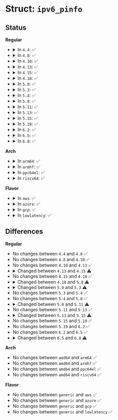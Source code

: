 # Struct: <code>ipv6_pinfo</code>

## Status
<b>Regular</b>
<ul>
<li>
<details>
<summary>In <code>4.4</code>: ✅</summary>

```c
struct ipv6_pinfo {
    struct in6_addr saddr;
    struct in6_pktinfo sticky_pktinfo;
    const struct in6_addr *daddr_cache;
    const struct in6_addr *saddr_cache;
    __be32 flow_label;
    __u32 frag_size;
    __u16 __unused_1;
    __s16 hop_limit;
    __u16 mc_loop;
    __u16 __unused_2;
    __s16 mcast_hops;
    int ucast_oif;
    int mcast_oif;
    union (anon) rxopt;
    __u16 recverr;
    __u16 sndflow;
    __u16 repflow;
    __u16 pmtudisc;
    __u16 padding;
    __u16 srcprefs;
    __u16 dontfrag;
    __u16 autoflowlabel;
    __u8 min_hopcount;
    __u8 tclass;
    __be32 rcv_flowinfo;
    __u32 dst_cookie;
    __u32 rx_dst_cookie;
    struct ipv6_mc_socklist *ipv6_mc_list;
    struct ipv6_ac_socklist *ipv6_ac_list;
    struct ipv6_fl_socklist *ipv6_fl_list;
    struct ipv6_txoptions *opt;
    struct sk_buff *pktoptions;
    struct sk_buff *rxpmtu;
    struct inet6_cork cork;
};
```
</details>
</li>
<li>
<details>
<summary>In <code>4.8</code>: ✅</summary>

```c
struct ipv6_pinfo {
    struct in6_addr saddr;
    struct in6_pktinfo sticky_pktinfo;
    const struct in6_addr *daddr_cache;
    const struct in6_addr *saddr_cache;
    __be32 flow_label;
    __u32 frag_size;
    __u16 __unused_1;
    __s16 hop_limit;
    __u16 mc_loop;
    __u16 __unused_2;
    __s16 mcast_hops;
    int ucast_oif;
    int mcast_oif;
    union (anon) rxopt;
    __u16 recverr;
    __u16 sndflow;
    __u16 repflow;
    __u16 pmtudisc;
    __u16 padding;
    __u16 srcprefs;
    __u16 dontfrag;
    __u16 autoflowlabel;
    __u8 min_hopcount;
    __u8 tclass;
    __be32 rcv_flowinfo;
    __u32 dst_cookie;
    __u32 rx_dst_cookie;
    struct ipv6_mc_socklist *ipv6_mc_list;
    struct ipv6_ac_socklist *ipv6_ac_list;
    struct ipv6_fl_socklist *ipv6_fl_list;
    struct ipv6_txoptions *opt;
    struct sk_buff *pktoptions;
    struct sk_buff *rxpmtu;
    struct inet6_cork cork;
};
```
</details>
</li>
<li>
<details>
<summary>In <code>4.10</code>: ✅</summary>

```c
struct ipv6_pinfo {
    struct in6_addr saddr;
    struct in6_pktinfo sticky_pktinfo;
    const struct in6_addr *daddr_cache;
    const struct in6_addr *saddr_cache;
    __be32 flow_label;
    __u32 frag_size;
    __u16 __unused_1;
    __s16 hop_limit;
    __u16 mc_loop;
    __u16 __unused_2;
    __s16 mcast_hops;
    int ucast_oif;
    int mcast_oif;
    union (anon) rxopt;
    __u16 recverr;
    __u16 sndflow;
    __u16 repflow;
    __u16 pmtudisc;
    __u16 padding;
    __u16 srcprefs;
    __u16 dontfrag;
    __u16 autoflowlabel;
    __u8 min_hopcount;
    __u8 tclass;
    __be32 rcv_flowinfo;
    __u32 dst_cookie;
    __u32 rx_dst_cookie;
    struct ipv6_mc_socklist *ipv6_mc_list;
    struct ipv6_ac_socklist *ipv6_ac_list;
    struct ipv6_fl_socklist *ipv6_fl_list;
    struct ipv6_txoptions *opt;
    struct sk_buff *pktoptions;
    struct sk_buff *rxpmtu;
    struct inet6_cork cork;
};
```
</details>
</li>
<li>
<details>
<summary>In <code>4.13</code>: ✅</summary>

```c
struct ipv6_pinfo {
    struct in6_addr saddr;
    struct in6_pktinfo sticky_pktinfo;
    const struct in6_addr *daddr_cache;
    const struct in6_addr *saddr_cache;
    __be32 flow_label;
    __u32 frag_size;
    __u16 __unused_1;
    __s16 hop_limit;
    __u16 mc_loop;
    __u16 __unused_2;
    __s16 mcast_hops;
    int ucast_oif;
    int mcast_oif;
    union (anon) rxopt;
    __u16 recverr;
    __u16 sndflow;
    __u16 repflow;
    __u16 pmtudisc;
    __u16 padding;
    __u16 srcprefs;
    __u16 dontfrag;
    __u16 autoflowlabel;
    __u8 min_hopcount;
    __u8 tclass;
    __be32 rcv_flowinfo;
    __u32 dst_cookie;
    __u32 rx_dst_cookie;
    struct ipv6_mc_socklist *ipv6_mc_list;
    struct ipv6_ac_socklist *ipv6_ac_list;
    struct ipv6_fl_socklist *ipv6_fl_list;
    struct ipv6_txoptions *opt;
    struct sk_buff *pktoptions;
    struct sk_buff *rxpmtu;
    struct inet6_cork cork;
};
```
</details>
</li>
<li>
<details>
<summary>In <code>4.15</code>: ✅</summary>

```c
struct ipv6_pinfo {
    struct in6_addr saddr;
    struct in6_pktinfo sticky_pktinfo;
    const struct in6_addr *daddr_cache;
    const struct in6_addr *saddr_cache;
    __be32 flow_label;
    __u32 frag_size;
    __u16 __unused_1;
    __s16 hop_limit;
    __u16 mc_loop;
    __u16 __unused_2;
    __s16 mcast_hops;
    int ucast_oif;
    int mcast_oif;
    union (anon) rxopt;
    __u16 recverr;
    __u16 sndflow;
    __u16 repflow;
    __u16 pmtudisc;
    __u16 padding;
    __u16 srcprefs;
    __u16 dontfrag;
    __u16 autoflowlabel;
    __u16 autoflowlabel_set;
    __u8 min_hopcount;
    __u8 tclass;
    __be32 rcv_flowinfo;
    __u32 dst_cookie;
    __u32 rx_dst_cookie;
    struct ipv6_mc_socklist *ipv6_mc_list;
    struct ipv6_ac_socklist *ipv6_ac_list;
    struct ipv6_fl_socklist *ipv6_fl_list;
    struct ipv6_txoptions *opt;
    struct sk_buff *pktoptions;
    struct sk_buff *rxpmtu;
    struct inet6_cork cork;
};
```
</details>
</li>
<li>
<details>
<summary>In <code>4.18</code>: ✅</summary>

```c
struct ipv6_pinfo {
    struct in6_addr saddr;
    struct in6_pktinfo sticky_pktinfo;
    const struct in6_addr *daddr_cache;
    const struct in6_addr *saddr_cache;
    __be32 flow_label;
    __u32 frag_size;
    __u16 __unused_1;
    __s16 hop_limit;
    __u16 mc_loop;
    __u16 __unused_2;
    __s16 mcast_hops;
    int ucast_oif;
    int mcast_oif;
    union (anon) rxopt;
    __u16 recverr;
    __u16 sndflow;
    __u16 repflow;
    __u16 pmtudisc;
    __u16 padding;
    __u16 srcprefs;
    __u16 dontfrag;
    __u16 autoflowlabel;
    __u16 autoflowlabel_set;
    __u8 min_hopcount;
    __u8 tclass;
    __be32 rcv_flowinfo;
    __u32 dst_cookie;
    __u32 rx_dst_cookie;
    struct ipv6_mc_socklist *ipv6_mc_list;
    struct ipv6_ac_socklist *ipv6_ac_list;
    struct ipv6_fl_socklist *ipv6_fl_list;
    struct ipv6_txoptions *opt;
    struct sk_buff *pktoptions;
    struct sk_buff *rxpmtu;
    struct inet6_cork cork;
};
```
</details>
</li>
<li>
<details>
<summary>In <code>5.0</code>: ✅</summary>

```c
struct ipv6_pinfo {
    struct in6_addr saddr;
    struct in6_pktinfo sticky_pktinfo;
    const struct in6_addr *daddr_cache;
    const struct in6_addr *saddr_cache;
    __be32 flow_label;
    __u32 frag_size;
    __u16 __unused_1;
    __s16 hop_limit;
    __u16 mc_loop;
    __u16 __unused_2;
    __s16 mcast_hops;
    int ucast_oif;
    int mcast_oif;
    union (anon) rxopt;
    __u16 recverr;
    __u16 sndflow;
    __u16 repflow;
    __u16 pmtudisc;
    __u16 padding;
    __u16 srcprefs;
    __u16 dontfrag;
    __u16 autoflowlabel;
    __u16 autoflowlabel_set;
    __u16 mc_all;
    __u8 min_hopcount;
    __u8 tclass;
    __be32 rcv_flowinfo;
    __u32 dst_cookie;
    __u32 rx_dst_cookie;
    struct ipv6_mc_socklist *ipv6_mc_list;
    struct ipv6_ac_socklist *ipv6_ac_list;
    struct ipv6_fl_socklist *ipv6_fl_list;
    struct ipv6_txoptions *opt;
    struct sk_buff *pktoptions;
    struct sk_buff *rxpmtu;
    struct inet6_cork cork;
};
```
</details>
</li>
<li>
<details>
<summary>In <code>5.3</code>: ✅</summary>

```c
struct ipv6_pinfo {
    struct in6_addr saddr;
    struct in6_pktinfo sticky_pktinfo;
    const struct in6_addr *daddr_cache;
    const struct in6_addr *saddr_cache;
    __be32 flow_label;
    __u32 frag_size;
    __u16 __unused_1;
    __s16 hop_limit;
    __u16 mc_loop;
    __u16 __unused_2;
    __s16 mcast_hops;
    int ucast_oif;
    int mcast_oif;
    union (anon) rxopt;
    __u16 recverr;
    __u16 sndflow;
    __u16 repflow;
    __u16 pmtudisc;
    __u16 padding;
    __u16 srcprefs;
    __u16 dontfrag;
    __u16 autoflowlabel;
    __u16 autoflowlabel_set;
    __u16 mc_all;
    __u16 rtalert_isolate;
    __u8 min_hopcount;
    __u8 tclass;
    __be32 rcv_flowinfo;
    __u32 dst_cookie;
    __u32 rx_dst_cookie;
    struct ipv6_mc_socklist *ipv6_mc_list;
    struct ipv6_ac_socklist *ipv6_ac_list;
    struct ipv6_fl_socklist *ipv6_fl_list;
    struct ipv6_txoptions *opt;
    struct sk_buff *pktoptions;
    struct sk_buff *rxpmtu;
    struct inet6_cork cork;
};
```
</details>
</li>
<li>
<details>
<summary>In <code>5.4</code>: ✅</summary>

```c
struct ipv6_pinfo {
    struct in6_addr saddr;
    struct in6_pktinfo sticky_pktinfo;
    const struct in6_addr *daddr_cache;
    const struct in6_addr *saddr_cache;
    __be32 flow_label;
    __u32 frag_size;
    __u16 __unused_1;
    __s16 hop_limit;
    __u16 mc_loop;
    __u16 __unused_2;
    __s16 mcast_hops;
    int ucast_oif;
    int mcast_oif;
    union (anon) rxopt;
    __u16 recverr;
    __u16 sndflow;
    __u16 repflow;
    __u16 pmtudisc;
    __u16 padding;
    __u16 srcprefs;
    __u16 dontfrag;
    __u16 autoflowlabel;
    __u16 autoflowlabel_set;
    __u16 mc_all;
    __u16 rtalert_isolate;
    __u8 min_hopcount;
    __u8 tclass;
    __be32 rcv_flowinfo;
    __u32 dst_cookie;
    __u32 rx_dst_cookie;
    struct ipv6_mc_socklist *ipv6_mc_list;
    struct ipv6_ac_socklist *ipv6_ac_list;
    struct ipv6_fl_socklist *ipv6_fl_list;
    struct ipv6_txoptions *opt;
    struct sk_buff *pktoptions;
    struct sk_buff *rxpmtu;
    struct inet6_cork cork;
};
```
</details>
</li>
<li>
<details>
<summary>In <code>5.8</code>: ✅</summary>

```c
struct ipv6_pinfo {
    struct in6_addr saddr;
    struct in6_pktinfo sticky_pktinfo;
    const struct in6_addr *daddr_cache;
    const struct in6_addr *saddr_cache;
    __be32 flow_label;
    __u32 frag_size;
    __u16 __unused_1;
    __s16 hop_limit;
    __u16 mc_loop;
    __u16 __unused_2;
    __s16 mcast_hops;
    int ucast_oif;
    int mcast_oif;
    union (anon) rxopt;
    __u16 recverr;
    __u16 sndflow;
    __u16 repflow;
    __u16 pmtudisc;
    __u16 padding;
    __u16 srcprefs;
    __u16 dontfrag;
    __u16 autoflowlabel;
    __u16 autoflowlabel_set;
    __u16 mc_all;
    __u16 rtalert_isolate;
    __u8 min_hopcount;
    __u8 tclass;
    __be32 rcv_flowinfo;
    __u32 dst_cookie;
    __u32 rx_dst_cookie;
    struct ipv6_mc_socklist *ipv6_mc_list;
    struct ipv6_ac_socklist *ipv6_ac_list;
    struct ipv6_fl_socklist *ipv6_fl_list;
    struct ipv6_txoptions *opt;
    struct sk_buff *pktoptions;
    struct sk_buff *rxpmtu;
    struct inet6_cork cork;
};
```
</details>
</li>
<li>
<details>
<summary>In <code>5.11</code>: ✅</summary>

```c
struct ipv6_pinfo {
    struct in6_addr saddr;
    struct in6_pktinfo sticky_pktinfo;
    const struct in6_addr *daddr_cache;
    const struct in6_addr *saddr_cache;
    __be32 flow_label;
    __u32 frag_size;
    __u16 __unused_1;
    __s16 hop_limit;
    __u16 mc_loop;
    __u16 __unused_2;
    __s16 mcast_hops;
    int ucast_oif;
    int mcast_oif;
    union (anon) rxopt;
    __u16 recverr;
    __u16 sndflow;
    __u16 repflow;
    __u16 pmtudisc;
    __u16 padding;
    __u16 srcprefs;
    __u16 dontfrag;
    __u16 autoflowlabel;
    __u16 autoflowlabel_set;
    __u16 mc_all;
    __u16 recverr_rfc4884;
    __u16 rtalert_isolate;
    __u8 min_hopcount;
    __u8 tclass;
    __be32 rcv_flowinfo;
    __u32 dst_cookie;
    __u32 rx_dst_cookie;
    struct ipv6_mc_socklist *ipv6_mc_list;
    struct ipv6_ac_socklist *ipv6_ac_list;
    struct ipv6_fl_socklist *ipv6_fl_list;
    struct ipv6_txoptions *opt;
    struct sk_buff *pktoptions;
    struct sk_buff *rxpmtu;
    struct inet6_cork cork;
};
```
</details>
</li>
<li>
<details>
<summary>In <code>5.13</code>: ✅</summary>

```c
struct ipv6_pinfo {
    struct in6_addr saddr;
    struct in6_pktinfo sticky_pktinfo;
    const struct in6_addr *daddr_cache;
    const struct in6_addr *saddr_cache;
    __be32 flow_label;
    __u32 frag_size;
    __u16 __unused_1;
    __s16 hop_limit;
    __u16 mc_loop;
    __u16 __unused_2;
    __s16 mcast_hops;
    int ucast_oif;
    int mcast_oif;
    union (anon) rxopt;
    __u16 recverr;
    __u16 sndflow;
    __u16 repflow;
    __u16 pmtudisc;
    __u16 padding;
    __u16 srcprefs;
    __u16 dontfrag;
    __u16 autoflowlabel;
    __u16 autoflowlabel_set;
    __u16 mc_all;
    __u16 recverr_rfc4884;
    __u16 rtalert_isolate;
    __u8 min_hopcount;
    __u8 tclass;
    __be32 rcv_flowinfo;
    __u32 dst_cookie;
    __u32 rx_dst_cookie;
    struct ipv6_mc_socklist *ipv6_mc_list;
    struct ipv6_ac_socklist *ipv6_ac_list;
    struct ipv6_fl_socklist *ipv6_fl_list;
    struct ipv6_txoptions *opt;
    struct sk_buff *pktoptions;
    struct sk_buff *rxpmtu;
    struct inet6_cork cork;
};
```
</details>
</li>
<li>
<details>
<summary>In <code>5.15</code>: ✅</summary>

```c
struct ipv6_pinfo {
    struct in6_addr saddr;
    struct in6_pktinfo sticky_pktinfo;
    const struct in6_addr *daddr_cache;
    const struct in6_addr *saddr_cache;
    __be32 flow_label;
    __u32 frag_size;
    __u16 __unused_1;
    __s16 hop_limit;
    __u16 mc_loop;
    __u16 __unused_2;
    __s16 mcast_hops;
    int ucast_oif;
    int mcast_oif;
    union (anon) rxopt;
    __u16 recverr;
    __u16 sndflow;
    __u16 repflow;
    __u16 pmtudisc;
    __u16 padding;
    __u16 srcprefs;
    __u16 dontfrag;
    __u16 autoflowlabel;
    __u16 autoflowlabel_set;
    __u16 mc_all;
    __u16 recverr_rfc4884;
    __u16 rtalert_isolate;
    __u8 min_hopcount;
    __u8 tclass;
    __be32 rcv_flowinfo;
    __u32 dst_cookie;
    struct ipv6_mc_socklist *ipv6_mc_list;
    struct ipv6_ac_socklist *ipv6_ac_list;
    struct ipv6_fl_socklist *ipv6_fl_list;
    struct ipv6_txoptions *opt;
    struct sk_buff *pktoptions;
    struct sk_buff *rxpmtu;
    struct inet6_cork cork;
};
```
</details>
</li>
<li>
<details>
<summary>In <code>5.19</code>: ✅</summary>

```c
struct ipv6_pinfo {
    struct in6_addr saddr;
    struct in6_pktinfo sticky_pktinfo;
    const struct in6_addr *daddr_cache;
    const struct in6_addr *saddr_cache;
    __be32 flow_label;
    __u32 frag_size;
    __u16 __unused_1;
    __s16 hop_limit;
    __u16 mc_loop;
    __u16 __unused_2;
    __s16 mcast_hops;
    int ucast_oif;
    int mcast_oif;
    union (anon) rxopt;
    __u16 recverr;
    __u16 sndflow;
    __u16 repflow;
    __u16 pmtudisc;
    __u16 padding;
    __u16 srcprefs;
    __u16 dontfrag;
    __u16 autoflowlabel;
    __u16 autoflowlabel_set;
    __u16 mc_all;
    __u16 recverr_rfc4884;
    __u16 rtalert_isolate;
    __u8 min_hopcount;
    __u8 tclass;
    __be32 rcv_flowinfo;
    __u32 dst_cookie;
    struct ipv6_mc_socklist *ipv6_mc_list;
    struct ipv6_ac_socklist *ipv6_ac_list;
    struct ipv6_fl_socklist *ipv6_fl_list;
    struct ipv6_txoptions *opt;
    struct sk_buff *pktoptions;
    struct sk_buff *rxpmtu;
    struct inet6_cork cork;
};
```
</details>
</li>
<li>
<details>
<summary>In <code>6.2</code>: ✅</summary>

```c
struct ipv6_pinfo {
    struct in6_addr saddr;
    struct in6_pktinfo sticky_pktinfo;
    const struct in6_addr *daddr_cache;
    const struct in6_addr *saddr_cache;
    __be32 flow_label;
    __u32 frag_size;
    __u16 __unused_1;
    __s16 hop_limit;
    __u16 mc_loop;
    __u16 __unused_2;
    __s16 mcast_hops;
    int ucast_oif;
    int mcast_oif;
    union (anon) rxopt;
    __u16 recverr;
    __u16 sndflow;
    __u16 repflow;
    __u16 pmtudisc;
    __u16 padding;
    __u16 srcprefs;
    __u16 dontfrag;
    __u16 autoflowlabel;
    __u16 autoflowlabel_set;
    __u16 mc_all;
    __u16 recverr_rfc4884;
    __u16 rtalert_isolate;
    __u8 min_hopcount;
    __u8 tclass;
    __be32 rcv_flowinfo;
    __u32 dst_cookie;
    struct ipv6_mc_socklist *ipv6_mc_list;
    struct ipv6_ac_socklist *ipv6_ac_list;
    struct ipv6_fl_socklist *ipv6_fl_list;
    struct ipv6_txoptions *opt;
    struct sk_buff *pktoptions;
    struct sk_buff *rxpmtu;
    struct inet6_cork cork;
};
```
</details>
</li>
<li>
<details>
<summary>In <code>6.5</code>: ✅</summary>

```c
struct ipv6_pinfo {
    struct in6_addr saddr;
    struct in6_pktinfo sticky_pktinfo;
    const struct in6_addr *daddr_cache;
    const struct in6_addr *saddr_cache;
    __be32 flow_label;
    __u32 frag_size;
    __u16 __unused_1;
    __s16 hop_limit;
    __u16 mc_loop;
    __u16 __unused_2;
    __s16 mcast_hops;
    int ucast_oif;
    int mcast_oif;
    union (anon) rxopt;
    __u16 recverr;
    __u16 sndflow;
    __u16 repflow;
    __u16 pmtudisc;
    __u16 padding;
    __u16 srcprefs;
    __u16 dontfrag;
    __u16 autoflowlabel;
    __u16 autoflowlabel_set;
    __u16 mc_all;
    __u16 recverr_rfc4884;
    __u16 rtalert_isolate;
    __u8 min_hopcount;
    __u8 tclass;
    __be32 rcv_flowinfo;
    __u32 dst_cookie;
    struct ipv6_mc_socklist *ipv6_mc_list;
    struct ipv6_ac_socklist *ipv6_ac_list;
    struct ipv6_fl_socklist *ipv6_fl_list;
    struct ipv6_txoptions *opt;
    struct sk_buff *pktoptions;
    struct sk_buff *rxpmtu;
    struct inet6_cork cork;
};
```
</details>
</li>
<li>
<details>
<summary>In <code>6.8</code>: ✅</summary>

```c
struct ipv6_pinfo {
    struct in6_addr saddr;
    struct in6_pktinfo sticky_pktinfo;
    const struct in6_addr *daddr_cache;
    const struct in6_addr *saddr_cache;
    __be32 flow_label;
    __u32 frag_size;
    s16 hop_limit;
    u8 mcast_hops;
    int ucast_oif;
    int mcast_oif;
    union (anon) rxopt;
    __u8 srcprefs;
    __u8 pmtudisc;
    __u8 min_hopcount;
    __u8 tclass;
    __be32 rcv_flowinfo;
    __u32 dst_cookie;
    struct ipv6_mc_socklist *ipv6_mc_list;
    struct ipv6_ac_socklist *ipv6_ac_list;
    struct ipv6_fl_socklist *ipv6_fl_list;
    struct ipv6_txoptions *opt;
    struct sk_buff *pktoptions;
    struct sk_buff *rxpmtu;
    struct inet6_cork cork;
};
```
</details>
</li>
</ul>
<b>Arch</b>
<ul>
<li>
<details>
<summary>In <code>arm64</code>: ✅</summary>

```c
struct ipv6_pinfo {
    struct in6_addr saddr;
    struct in6_pktinfo sticky_pktinfo;
    const struct in6_addr *daddr_cache;
    const struct in6_addr *saddr_cache;
    __be32 flow_label;
    __u32 frag_size;
    __u16 __unused_1;
    __s16 hop_limit;
    __u16 mc_loop;
    __u16 __unused_2;
    __s16 mcast_hops;
    int ucast_oif;
    int mcast_oif;
    union (anon) rxopt;
    __u16 recverr;
    __u16 sndflow;
    __u16 repflow;
    __u16 pmtudisc;
    __u16 padding;
    __u16 srcprefs;
    __u16 dontfrag;
    __u16 autoflowlabel;
    __u16 autoflowlabel_set;
    __u16 mc_all;
    __u16 rtalert_isolate;
    __u8 min_hopcount;
    __u8 tclass;
    __be32 rcv_flowinfo;
    __u32 dst_cookie;
    __u32 rx_dst_cookie;
    struct ipv6_mc_socklist *ipv6_mc_list;
    struct ipv6_ac_socklist *ipv6_ac_list;
    struct ipv6_fl_socklist *ipv6_fl_list;
    struct ipv6_txoptions *opt;
    struct sk_buff *pktoptions;
    struct sk_buff *rxpmtu;
    struct inet6_cork cork;
};
```
</details>
</li>
<li>
<details>
<summary>In <code>armhf</code>: ✅</summary>

```c
struct ipv6_pinfo {
    struct in6_addr saddr;
    struct in6_pktinfo sticky_pktinfo;
    const struct in6_addr *daddr_cache;
    const struct in6_addr *saddr_cache;
    __be32 flow_label;
    __u32 frag_size;
    __u16 __unused_1;
    __s16 hop_limit;
    __u16 mc_loop;
    __u16 __unused_2;
    __s16 mcast_hops;
    int ucast_oif;
    int mcast_oif;
    union (anon) rxopt;
    __u16 recverr;
    __u16 sndflow;
    __u16 repflow;
    __u16 pmtudisc;
    __u16 padding;
    __u16 srcprefs;
    __u16 dontfrag;
    __u16 autoflowlabel;
    __u16 autoflowlabel_set;
    __u16 mc_all;
    __u16 rtalert_isolate;
    __u8 min_hopcount;
    __u8 tclass;
    __be32 rcv_flowinfo;
    __u32 dst_cookie;
    __u32 rx_dst_cookie;
    struct ipv6_mc_socklist *ipv6_mc_list;
    struct ipv6_ac_socklist *ipv6_ac_list;
    struct ipv6_fl_socklist *ipv6_fl_list;
    struct ipv6_txoptions *opt;
    struct sk_buff *pktoptions;
    struct sk_buff *rxpmtu;
    struct inet6_cork cork;
};
```
</details>
</li>
<li>
<details>
<summary>In <code>ppc64el</code>: ✅</summary>

```c
struct ipv6_pinfo {
    struct in6_addr saddr;
    struct in6_pktinfo sticky_pktinfo;
    const struct in6_addr *daddr_cache;
    const struct in6_addr *saddr_cache;
    __be32 flow_label;
    __u32 frag_size;
    __u16 __unused_1;
    __s16 hop_limit;
    __u16 mc_loop;
    __u16 __unused_2;
    __s16 mcast_hops;
    int ucast_oif;
    int mcast_oif;
    union (anon) rxopt;
    __u16 recverr;
    __u16 sndflow;
    __u16 repflow;
    __u16 pmtudisc;
    __u16 padding;
    __u16 srcprefs;
    __u16 dontfrag;
    __u16 autoflowlabel;
    __u16 autoflowlabel_set;
    __u16 mc_all;
    __u16 rtalert_isolate;
    __u8 min_hopcount;
    __u8 tclass;
    __be32 rcv_flowinfo;
    __u32 dst_cookie;
    __u32 rx_dst_cookie;
    struct ipv6_mc_socklist *ipv6_mc_list;
    struct ipv6_ac_socklist *ipv6_ac_list;
    struct ipv6_fl_socklist *ipv6_fl_list;
    struct ipv6_txoptions *opt;
    struct sk_buff *pktoptions;
    struct sk_buff *rxpmtu;
    struct inet6_cork cork;
};
```
</details>
</li>
<li>
<details>
<summary>In <code>riscv64</code>: ✅</summary>

```c
struct ipv6_pinfo {
    struct in6_addr saddr;
    struct in6_pktinfo sticky_pktinfo;
    const struct in6_addr *daddr_cache;
    const struct in6_addr *saddr_cache;
    __be32 flow_label;
    __u32 frag_size;
    __u16 __unused_1;
    __s16 hop_limit;
    __u16 mc_loop;
    __u16 __unused_2;
    __s16 mcast_hops;
    int ucast_oif;
    int mcast_oif;
    union (anon) rxopt;
    __u16 recverr;
    __u16 sndflow;
    __u16 repflow;
    __u16 pmtudisc;
    __u16 padding;
    __u16 srcprefs;
    __u16 dontfrag;
    __u16 autoflowlabel;
    __u16 autoflowlabel_set;
    __u16 mc_all;
    __u16 rtalert_isolate;
    __u8 min_hopcount;
    __u8 tclass;
    __be32 rcv_flowinfo;
    __u32 dst_cookie;
    __u32 rx_dst_cookie;
    struct ipv6_mc_socklist *ipv6_mc_list;
    struct ipv6_ac_socklist *ipv6_ac_list;
    struct ipv6_fl_socklist *ipv6_fl_list;
    struct ipv6_txoptions *opt;
    struct sk_buff *pktoptions;
    struct sk_buff *rxpmtu;
    struct inet6_cork cork;
};
```
</details>
</li>
</ul>
<b>Flavor</b>
<ul>
<li>
<details>
<summary>In <code>aws</code>: ✅</summary>

```c
struct ipv6_pinfo {
    struct in6_addr saddr;
    struct in6_pktinfo sticky_pktinfo;
    const struct in6_addr *daddr_cache;
    const struct in6_addr *saddr_cache;
    __be32 flow_label;
    __u32 frag_size;
    __u16 __unused_1;
    __s16 hop_limit;
    __u16 mc_loop;
    __u16 __unused_2;
    __s16 mcast_hops;
    int ucast_oif;
    int mcast_oif;
    union (anon) rxopt;
    __u16 recverr;
    __u16 sndflow;
    __u16 repflow;
    __u16 pmtudisc;
    __u16 padding;
    __u16 srcprefs;
    __u16 dontfrag;
    __u16 autoflowlabel;
    __u16 autoflowlabel_set;
    __u16 mc_all;
    __u16 rtalert_isolate;
    __u8 min_hopcount;
    __u8 tclass;
    __be32 rcv_flowinfo;
    __u32 dst_cookie;
    __u32 rx_dst_cookie;
    struct ipv6_mc_socklist *ipv6_mc_list;
    struct ipv6_ac_socklist *ipv6_ac_list;
    struct ipv6_fl_socklist *ipv6_fl_list;
    struct ipv6_txoptions *opt;
    struct sk_buff *pktoptions;
    struct sk_buff *rxpmtu;
    struct inet6_cork cork;
};
```
</details>
</li>
<li>
<details>
<summary>In <code>azure</code>: ✅</summary>

```c
struct ipv6_pinfo {
    struct in6_addr saddr;
    struct in6_pktinfo sticky_pktinfo;
    const struct in6_addr *daddr_cache;
    const struct in6_addr *saddr_cache;
    __be32 flow_label;
    __u32 frag_size;
    __u16 __unused_1;
    __s16 hop_limit;
    __u16 mc_loop;
    __u16 __unused_2;
    __s16 mcast_hops;
    int ucast_oif;
    int mcast_oif;
    union (anon) rxopt;
    __u16 recverr;
    __u16 sndflow;
    __u16 repflow;
    __u16 pmtudisc;
    __u16 padding;
    __u16 srcprefs;
    __u16 dontfrag;
    __u16 autoflowlabel;
    __u16 autoflowlabel_set;
    __u16 mc_all;
    __u16 rtalert_isolate;
    __u8 min_hopcount;
    __u8 tclass;
    __be32 rcv_flowinfo;
    __u32 dst_cookie;
    __u32 rx_dst_cookie;
    struct ipv6_mc_socklist *ipv6_mc_list;
    struct ipv6_ac_socklist *ipv6_ac_list;
    struct ipv6_fl_socklist *ipv6_fl_list;
    struct ipv6_txoptions *opt;
    struct sk_buff *pktoptions;
    struct sk_buff *rxpmtu;
    struct inet6_cork cork;
};
```
</details>
</li>
<li>
<details>
<summary>In <code>gcp</code>: ✅</summary>

```c
struct ipv6_pinfo {
    struct in6_addr saddr;
    struct in6_pktinfo sticky_pktinfo;
    const struct in6_addr *daddr_cache;
    const struct in6_addr *saddr_cache;
    __be32 flow_label;
    __u32 frag_size;
    __u16 __unused_1;
    __s16 hop_limit;
    __u16 mc_loop;
    __u16 __unused_2;
    __s16 mcast_hops;
    int ucast_oif;
    int mcast_oif;
    union (anon) rxopt;
    __u16 recverr;
    __u16 sndflow;
    __u16 repflow;
    __u16 pmtudisc;
    __u16 padding;
    __u16 srcprefs;
    __u16 dontfrag;
    __u16 autoflowlabel;
    __u16 autoflowlabel_set;
    __u16 mc_all;
    __u16 rtalert_isolate;
    __u8 min_hopcount;
    __u8 tclass;
    __be32 rcv_flowinfo;
    __u32 dst_cookie;
    __u32 rx_dst_cookie;
    struct ipv6_mc_socklist *ipv6_mc_list;
    struct ipv6_ac_socklist *ipv6_ac_list;
    struct ipv6_fl_socklist *ipv6_fl_list;
    struct ipv6_txoptions *opt;
    struct sk_buff *pktoptions;
    struct sk_buff *rxpmtu;
    struct inet6_cork cork;
};
```
</details>
</li>
<li>
<details>
<summary>In <code>lowlatency</code>: ✅</summary>

```c
struct ipv6_pinfo {
    struct in6_addr saddr;
    struct in6_pktinfo sticky_pktinfo;
    const struct in6_addr *daddr_cache;
    const struct in6_addr *saddr_cache;
    __be32 flow_label;
    __u32 frag_size;
    __u16 __unused_1;
    __s16 hop_limit;
    __u16 mc_loop;
    __u16 __unused_2;
    __s16 mcast_hops;
    int ucast_oif;
    int mcast_oif;
    union (anon) rxopt;
    __u16 recverr;
    __u16 sndflow;
    __u16 repflow;
    __u16 pmtudisc;
    __u16 padding;
    __u16 srcprefs;
    __u16 dontfrag;
    __u16 autoflowlabel;
    __u16 autoflowlabel_set;
    __u16 mc_all;
    __u16 rtalert_isolate;
    __u8 min_hopcount;
    __u8 tclass;
    __be32 rcv_flowinfo;
    __u32 dst_cookie;
    __u32 rx_dst_cookie;
    struct ipv6_mc_socklist *ipv6_mc_list;
    struct ipv6_ac_socklist *ipv6_ac_list;
    struct ipv6_fl_socklist *ipv6_fl_list;
    struct ipv6_txoptions *opt;
    struct sk_buff *pktoptions;
    struct sk_buff *rxpmtu;
    struct inet6_cork cork;
};
```
</details>
</li>
</ul>

## Differences
<b>Regular</b>
<ul>
<li>
No changes between <code>4.4</code> and <code>4.8</code> ✅
</li>
<li>
No changes between <code>4.8</code> and <code>4.10</code> ✅
</li>
<li>
No changes between <code>4.10</code> and <code>4.13</code> ✅
</li>
<li>
<details>
<summary>Changed between <code>4.13</code> and <code>4.15</code> ⚠️</summary>
<ul>
<li>
<b>Field added. </b>
<code>__u16 autoflowlabel_set</code>
</li>
</ul>
</details>
</li>
<li>
No changes between <code>4.15</code> and <code>4.18</code> ✅
</li>
<li>
<details>
<summary>Changed between <code>4.18</code> and <code>5.0</code> ⚠️</summary>
<ul>
<li>
<b>Field added. </b>
<code>__u16 mc_all</code>
</li>
</ul>
</details>
</li>
<li>
<details>
<summary>Changed between <code>5.0</code> and <code>5.3</code> ⚠️</summary>
<ul>
<li>
<b>Field added. </b>
<code>__u16 rtalert_isolate</code>
</li>
</ul>
</details>
</li>
<li>
No changes between <code>5.3</code> and <code>5.4</code> ✅
</li>
<li>
No changes between <code>5.4</code> and <code>5.8</code> ✅
</li>
<li>
<details>
<summary>Changed between <code>5.8</code> and <code>5.11</code> ⚠️</summary>
<ul>
<li>
<b>Field added. </b>
<code>__u16 recverr_rfc4884</code>
</li>
</ul>
</details>
</li>
<li>
No changes between <code>5.11</code> and <code>5.13</code> ✅
</li>
<li>
<details>
<summary>Changed between <code>5.13</code> and <code>5.15</code> ⚠️</summary>
<ul>
<li>
<b>Field removed. </b>
<code>__u32 rx_dst_cookie</code>
</li>
</ul>
</details>
</li>
<li>
No changes between <code>5.15</code> and <code>5.19</code> ✅
</li>
<li>
No changes between <code>5.19</code> and <code>6.2</code> ✅
</li>
<li>
No changes between <code>6.2</code> and <code>6.5</code> ✅
</li>
<li>
<details>
<summary>Changed between <code>6.5</code> and <code>6.8</code> ⚠️</summary>
<ul>
<li>
<b>Field removed. </b>
<code>__u16 __unused_1</code>
</li>
<li>
<b>Field removed. </b>
<code>__u16 mc_loop</code>
</li>
<li>
<b>Field removed. </b>
<code>__u16 __unused_2</code>
</li>
<li>
<b>Field removed. </b>
<code>__u16 recverr</code>
</li>
<li>
<b>Field removed. </b>
<code>__u16 sndflow</code>
</li>
<li>
<b>Field removed. </b>
<code>__u16 repflow</code>
</li>
<li>
<b>Field removed. </b>
<code>__u16 padding</code>
</li>
<li>
<b>Field removed. </b>
<code>__u16 dontfrag</code>
</li>
<li>
<b>Field removed. </b>
<code>__u16 autoflowlabel</code>
</li>
<li>
<b>Field removed. </b>
<code>__u16 autoflowlabel_set</code>
</li>
<li>
<b>Field removed. </b>
<code>__u16 mc_all</code>
</li>
<li>
<b>Field removed. </b>
<code>__u16 recverr_rfc4884</code>
</li>
<li>
<b>Field removed. </b>
<code>__u16 rtalert_isolate</code>
</li>
<li>
<b>Field type changed. </b>
<code>__s16 hop_limit</code> ➡️ <code>s16 hop_limit</code>
</li>
<li>
<b>Field type changed. </b>
<code>__s16 mcast_hops</code> ➡️ <code>u8 mcast_hops</code>
</li>
<li>
<b>Field type changed. </b>
<code>__u16 pmtudisc</code> ➡️ <code>__u8 pmtudisc</code>
</li>
<li>
<b>Field type changed. </b>
<code>__u16 srcprefs</code> ➡️ <code>__u8 srcprefs</code>
</li>
</ul>
</details>
</li>
</ul>
<b>Arch</b>
<ul>
<li>
No changes between <code>amd64</code> and <code>arm64</code> ✅
</li>
<li>
No changes between <code>amd64</code> and <code>armhf</code> ✅
</li>
<li>
No changes between <code>amd64</code> and <code>ppc64el</code> ✅
</li>
<li>
No changes between <code>amd64</code> and <code>riscv64</code> ✅
</li>
</ul>
<b>Flavor</b>
<ul>
<li>
No changes between <code>generic</code> and <code>aws</code> ✅
</li>
<li>
No changes between <code>generic</code> and <code>azure</code> ✅
</li>
<li>
No changes between <code>generic</code> and <code>gcp</code> ✅
</li>
<li>
No changes between <code>generic</code> and <code>lowlatency</code> ✅
</li>
</ul>
